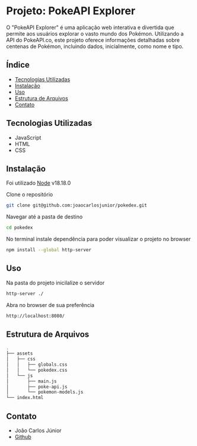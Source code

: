 # Projeto: PokeAPI Explorer
O "PokeAPI Explorer" é uma aplicação web interativa e divertida que permite aos usuários explorar o vasto mundo dos Pokémon. Utilizando a API do PokeAPI.co, este projeto oferece informações detalhadas sobre centenas de Pokémon, incluindo dados, inicialmente, como nome e tipo.

## Índice
- [Tecnologias Utilizadas](#tecnologias-utilizadas)
- [Instalação](#instalação)
- [Uso](#uso)
- [Estrutura de Arquivos](#estrutura-de-arquivos)
- [Contato](#contato)

## Tecnologias Utilizadas
- JavaScript
- HTML
- CSS

## Instalação
Foi utilizado [Node](https://www.python.org/) v18.18.0

Clone o repositório
```sh
git clone git@github.com:joaocarlosjunior/pokedex.git
```

Navegar até a pasta de destino
```sh
cd pokedex
```

No terminal instale dependência para poder visualizar o projeto no browser
```sh
npm install --global http-server
```

## Uso
Na pasta do projeto inicilalize o servidor
```sh
http-server ./
```
Abra no browser de sua preferência
```sh
http://localhost:8080/
```

## Estrutura de Arquivos
```sh
.
├── assets
│   ├── css
│   │   ├── globals.css
│   │   └── pokedex.css
│   └── js
│       ├── main.js
│       ├── poke-api.js
│       └── pokemon-models.js
└── index.html
```


## Contato
- João Carlos Júnior
- [Github](https://github.com/joaocarlosjunior)
